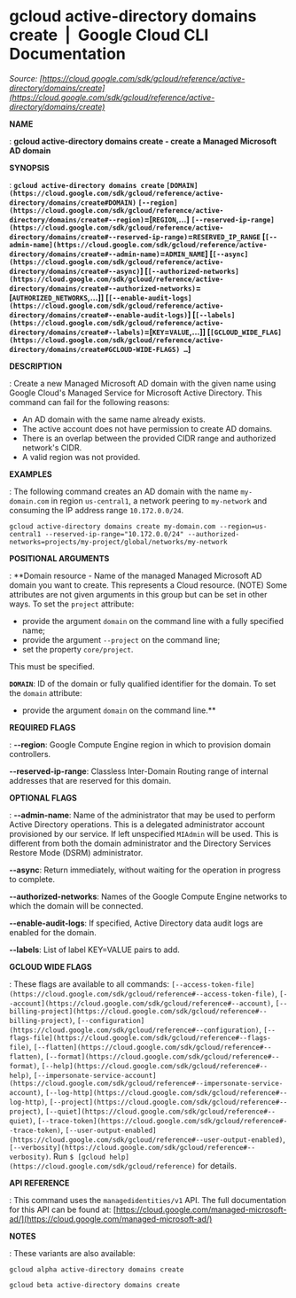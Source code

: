 # gcloud active-directory domains create  |  Google Cloud CLI Documentation

*Source: [https://cloud.google.com/sdk/gcloud/reference/active-directory/domains/create](https://cloud.google.com/sdk/gcloud/reference/active-directory/domains/create)*

**NAME**

: **gcloud active-directory domains create - create a Managed Microsoft AD domain**

**SYNOPSIS**

: **`gcloud active-directory domains create` `[DOMAIN](https://cloud.google.com/sdk/gcloud/reference/active-directory/domains/create#DOMAIN)` `[--region](https://cloud.google.com/sdk/gcloud/reference/active-directory/domains/create#--region)`=[`REGION`,…] `[--reserved-ip-range](https://cloud.google.com/sdk/gcloud/reference/active-directory/domains/create#--reserved-ip-range)`=`RESERVED_IP_RANGE` [`[--admin-name](https://cloud.google.com/sdk/gcloud/reference/active-directory/domains/create#--admin-name)`=`ADMIN_NAME`] [`[--async](https://cloud.google.com/sdk/gcloud/reference/active-directory/domains/create#--async)`] [`[--authorized-networks](https://cloud.google.com/sdk/gcloud/reference/active-directory/domains/create#--authorized-networks)`=[`AUTHORIZED_NETWORKS`,…]] [`[--enable-audit-logs](https://cloud.google.com/sdk/gcloud/reference/active-directory/domains/create#--enable-audit-logs)`] [`[--labels](https://cloud.google.com/sdk/gcloud/reference/active-directory/domains/create#--labels)`=[`KEY`=`VALUE`,…]] [`[GCLOUD_WIDE_FLAG](https://cloud.google.com/sdk/gcloud/reference/active-directory/domains/create#GCLOUD-WIDE-FLAGS) …`]**

**DESCRIPTION**

: Create a new Managed Microsoft AD domain with the given name using Google
Cloud's Managed Service for Microsoft Active Directory.
This command can fail for the following reasons:

- An AD domain with the same name already exists.
- The active account does not have permission to create AD domains.
- There is an overlap between the provided CIDR range and authorized network's
CIDR.
- A valid region was not provided.

**EXAMPLES**

: The following command creates an AD domain with the name
`my-domain.com` in region `us-central1`, a network peering
to `my-network` and consuming the IP address range
`10.172.0.0/24`.

```
gcloud active-directory domains create my-domain.com --region=us-central1 --reserved-ip-range="10.172.0.0/24" --authorized-networks=projects/my-project/global/networks/my-network
```

**POSITIONAL ARGUMENTS**

: **Domain resource - Name of the managed Managed Microsoft AD domain you want to
create. This represents a Cloud resource. (NOTE) Some attributes are not given
arguments in this group but can be set in other ways.
To set the `project` attribute:

- provide the argument `domain` on the command line with a fully
specified name;
- provide the argument `--project` on the command line;
- set the property `core/project`.

This must be specified.

**`DOMAIN`**:
ID of the domain or fully qualified identifier for the domain.
To set the `domain` attribute:

- provide the argument `domain` on the command line.**

**REQUIRED FLAGS**

: **--region**:
Google Compute Engine region in which to provision domain controllers.

**--reserved-ip-range**:
Classless Inter-Domain Routing range of internal addresses that are reserved for
this domain.

**OPTIONAL FLAGS**

: **--admin-name**:
Name of the administrator that may be used to perform Active Directory
operations. This is a delegated administrator account provisioned by our
service. If left unspecified `MIAdmin` will be used. This is
different from both the domain administrator and the Directory Services Restore
Mode (DSRM) administrator.

**--async**:
Return immediately, without waiting for the operation in progress to complete.

**--authorized-networks**:
Names of the Google Compute Engine networks to which the domain will be
connected.

**--enable-audit-logs**:
If specified, Active Directory data audit logs are enabled for the domain.

**--labels**:
List of label KEY=VALUE pairs to add.

**GCLOUD WIDE FLAGS**

: These flags are available to all commands: `[--access-token-file](https://cloud.google.com/sdk/gcloud/reference#--access-token-file)`,
`[--account](https://cloud.google.com/sdk/gcloud/reference#--account)`, `[--billing-project](https://cloud.google.com/sdk/gcloud/reference#--billing-project)`,
`[--configuration](https://cloud.google.com/sdk/gcloud/reference#--configuration)`,
`[--flags-file](https://cloud.google.com/sdk/gcloud/reference#--flags-file)`,
`[--flatten](https://cloud.google.com/sdk/gcloud/reference#--flatten)`, `[--format](https://cloud.google.com/sdk/gcloud/reference#--format)`, `[--help](https://cloud.google.com/sdk/gcloud/reference#--help)`, `[--impersonate-service-account](https://cloud.google.com/sdk/gcloud/reference#--impersonate-service-account)`,
`[--log-http](https://cloud.google.com/sdk/gcloud/reference#--log-http)`,
`[--project](https://cloud.google.com/sdk/gcloud/reference#--project)`, `[--quiet](https://cloud.google.com/sdk/gcloud/reference#--quiet)`, `[--trace-token](https://cloud.google.com/sdk/gcloud/reference#--trace-token)`, `[--user-output-enabled](https://cloud.google.com/sdk/gcloud/reference#--user-output-enabled)`,
`[--verbosity](https://cloud.google.com/sdk/gcloud/reference#--verbosity)`.
Run `$ [gcloud help](https://cloud.google.com/sdk/gcloud/reference)` for details.

**API REFERENCE**

: This command uses the `managedidentities/v1` API. The full
documentation for this API can be found at: [https://cloud.google.com/managed-microsoft-ad/](https://cloud.google.com/managed-microsoft-ad/)

**NOTES**

: These variants are also available:

```
gcloud alpha active-directory domains create
```

```
gcloud beta active-directory domains create
```